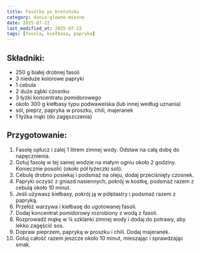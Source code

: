 ```yaml
---
title: Fasolka po bretońsku
category: dania-glowne-miesne
date: 2025-07-22
last_modified_at: 2025-07-22
tags: [fasola, kiełbasa, papryka]
---
```


## Składniki:
 - 250 g białej drobnej fasoli
 - 3 nieduże kolorowe papryki
 - 1 cebula
 - 2 duże ząbki czosnku
 - 3 łyżki koncentratu pomidorowego
 - około 300 g kiełbasy typu podwawelska (lub innej według uznania)
 - sól, pieprz, papryka w proszku, chili, majeranek
 - 1 łyżka mąki (do zagęszczenia)

## Przygotowanie:
1. Fasolę opłucz i zalej 1 litrem zimnej wody. Odstaw na całą dobę do napęcznienia.
2. Gotuj fasolę w tej samej wodzie na małym ogniu około 2 godziny. Koniecznie posolić (około pół łyżeczki soli).
3. Cebulę drobno posiekaj i podsmaż na oleju, dodaj przeciśnięty czosnek.
4. Papryki oczyść z gniazd nasiennych, pokrój w kostkę, podsmaż razem z cebulą około 10 minut.
5. Jeśli używasz kiełbasy, pokrój ją w półplastry i podsmaż razem z papryką.
6. Przełóż warzywa i kiełbasę do ugotowanej fasoli.
7. Dodaj koncentrat pomidorowy rozrobiony z wodą z fasoli.
8. Rozprowadź mąkę w ¼ szklanki zimnej wody i dodaj do potrawy, aby lekko zagęścić sos.
9. Dopraw pieprzem, papryką w proszku i chili. Dodaj majeranek.
10. Gotuj całość razem jeszcze około 10 minut, mieszając i sprawdzając smak.
